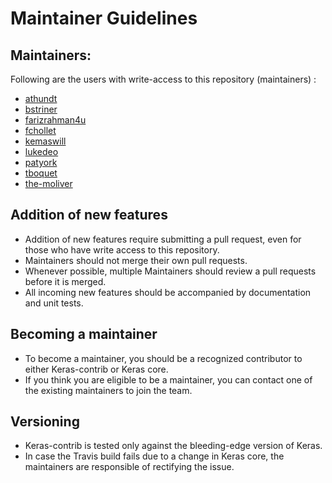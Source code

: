 # Maintainer Guidelines

## Maintainers:
Following are the users with write-access to this repository (maintainers) :
* [athundt](https://www.github.com/athundt)
* [bstriner](https://www.github.com/bstriner)
* [farizrahman4u](https://www.github.com/farizrahman4u)
* [fchollet](https://www.github.com/fchollet)
* [kemaswill](https://www.github.com/kemaswill)
* [lukedeo](https://www.github.com/lukedeo)
* [patyork](https://www.github.com/patyork)
* [tboquet](https://www.github.com/tboquet)
* [the-moliver](https://www.github.com/the-moliver)

## Addition of new features
* Addition of new features require submitting a pull request, even for those who have write access to this repository.
* Maintainers should not merge their own pull requests.
* Whenever possible, multiple Maintainers should review a pull requests before it is merged.
* All incoming new features should be accompanied by documentation and unit tests.

## Becoming a maintainer
* To become a maintainer, you should be a recognized contributor to either Keras-contrib or Keras core.
* If you think you are eligible to be a maintainer, you can contact one of the existing maintainers to join the team.

## Versioning
* Keras-contrib is tested only against the bleeding-edge version of Keras. 
* In case the Travis build fails due to a change in Keras core, the maintainers are responsible of rectifying the issue.
